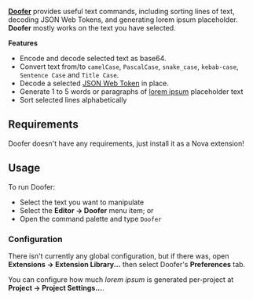 [**Doofer**](https://www.urbandictionary.com/define.php?term=Doofer)
provides useful text commands, including sorting lines of text, decoding JSON Web Tokens, and generating lorem ipsum placeholder.
**Doofer** mostly works on the text you have selected.

**Features**

- Encode and decode selected text as base64.
- Convert text from/to `camelCase`, `PascalCase`, `snake_case`, `kebab-case`, `Sentence Case` and `Title Case`.
- Decode a selected [JSON Web Token](https://en.wikipedia.org/wiki/JSON_Web_Token) in place.
- Generate 1 to 5 words or paragraphs of [lorem ipsum](https://en.wikipedia.org/wiki/Lorem_ipsum) placeholder text
- Sort selected lines alphabetically

## Requirements

Doofer doesn't have any requirements, just install it as a Nova extension!

## Usage

To run Doofer:

- Select the text you want to manipulate
- Select the **Editor → Doofer** menu item; or
- Open the command palette and type `Doofer`

### Configuration

There isn't currently any global configuration, but if there was,
open **Extensions → Extension Library...** then select Doofer's **Preferences** tab.

You can configure how much _lorem ipsum_ is generated per-project
at **Project → Project Settings...**.
